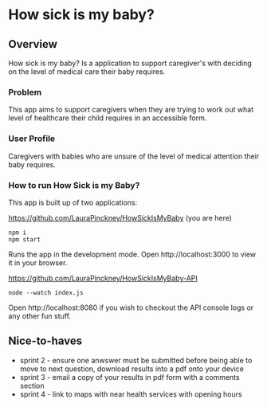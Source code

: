# How sick is my baby?

## Overview

How sick is my baby? Is a application to support caregiver's with deciding on the level of medical care their baby requires.

### Problem

This app aims to support caregivers when they are trying to work out what level of healthcare their child requires in an accessible form.

### User Profile

Caregivers with babies who are unsure of the level of medical attention their baby requires.

### How to run How Sick is my Baby?

This app is built up of two applications:

https://github.com/LauraPinckney/HowSickIsMyBaby (you are here)

```
npm i
npm start
```

Runs the app in the development mode.
Open http://localhost:3000 to view it in your browser.

https://github.com/LauraPinckney/HowSickIsMyBaby-API

```
node --watch index.js
```

Open http://localhost:8080 if you wish to checkout the API console logs or any other fun stuff.

## Nice-to-haves

- sprint 2 - ensure one anwswer must be submitted before being able to move to next question, download results into a pdf onto your device
- sprint 3 - email a copy of your results in pdf form with a comments section
- sprint 4 - link to maps with near health services with opening hours
